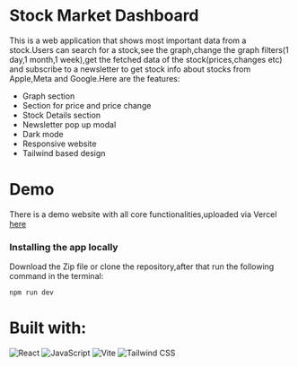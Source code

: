 # Stock Market Dashboard

This is a web application that shows most important data from a stock.Users can search for a stock,see the graph,change the graph filters(1 day,1 month,1 week),get the fetched data of the stock(prices,changes etc) and subscribe to a newsletter to get stock info about stocks from Apple,Meta and Google.Here are the features:

- Graph section
- Section for price and price change
- Stock Details section
- Newsletter pop up modal
- Dark mode
- Responsive website
- Tailwind based design

# Demo

There is a demo website with all core functionalities,uploaded via Vercel [here](https://stock-market-dashboard-ewpx-git-main-sega123-devs-projects.vercel.app/)

### Installing the app locally

Download the Zip file or clone the repository,after that run the following command in the terminal:

```
npm run dev
```

# Built with:
![React](https://img.shields.io/badge/React-20232A?style=for-the-badge&logo=react&logoColor=61DAFB)
![JavaScript](https://img.shields.io/badge/JavaScript-F7DF1E?style=for-the-badge&logo=javascript&logoColor=black)
![Vite](https://img.shields.io/badge/Vite-646CFF?style=for-the-badge&logo=vite&logoColor=white)
![Tailwind CSS](https://img.shields.io/badge/Tailwind_CSS-38B2AC?style=for-the-badge&logo=tailwind-css&logoColor=white)

